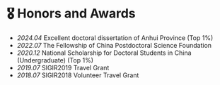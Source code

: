 # 🎖 Honors and Awards
- *2024.04* Excellent doctoral dissertation of Anhui Province (Top 1%)
- *2022.07* The Fellowship of China Postdoctoral Science Foundation
- *2020.12* National Scholarship for Doctoral Students in China (Undergraduate) (Top 1%)
- *2019.07* SIGIR2019 Travel Grant
- *2018.07* SIGIR2018 Volunteer Travel Grant
